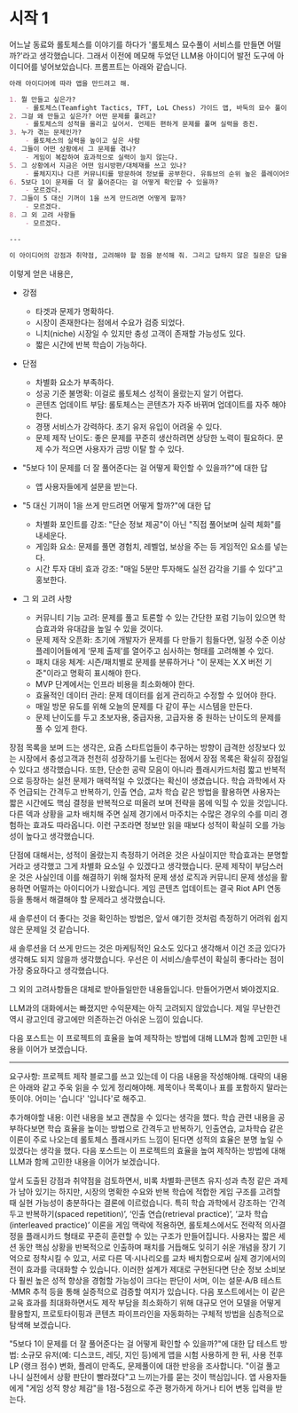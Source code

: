 
# 시작 1

어느날 동료와 롤토체스를 이야기를 하다가 '롤토체스 묘수풀이 서비스를 만들면 어떨까?'라고 생각했습니다. 그래서 이전에 메모해 두었던 LLM용 아이디어 발전 도구에 아이디어를 넣어보았습니다. 프롬프트는 아래와 같습니다.

```markdown
아래 아이디어에 따라 앱을 만드려고 해.

1. 뭘 만들고 싶은가?
    - 롤토체스(Teamfight Tactics, TFT, LoL Chess) 가이드 앱, 바둑의 묘수 풀이 같은 접근. 어떤 상황에서 어떤 선택이 옳은가에 대한 토론의 장.
2. 그걸 왜 만들고 싶은가? 어떤 문제를 풀려고?
    - 롤토체스의 성적을 올리고 싶어서. 언제든 편하게 문제를 풀며 실력을 증진.
3. 누가 겪는 문제인가?
    - 롤토체스의 실력을 높이고 싶은 사람
4. 그들이 어떤 상황에서 그 문제를 겪나?
    - 게임이 복잡하여 효과적으로 실력이 늘지 않는다.
5. 그 상황에서 지금은 어떤 임시방편/대체재를 쓰고 있나?
    - 롤체지지나 다른 커뮤니티를 방문하여 정보를 공부한다. 유튜브의 순위 높은 플레이어의 플레이를 본다.
6. 5보다 1이 문제를 더 잘 풀어준다는 걸 어떻게 확인할 수 있을까?
    - 모르겠다.
7. 그들이 5 대신 기꺼이 1을 쓰게 만드려면 어떻게 할까?
    - 모르겠다.
8. 그 외 고려 사항들
    - 모르겠다.

---

이 아이디어의 강점과 취약점, 고려해야 할 점을 분석해 줘. 그리고 답하지 않은 질문은 답을 채워 줘.
```

이렇게 얻은 내용은,

- 강점
    - 타겟과 문제가 명확하다.
    - 시장이 존재한다는 점에서 수요가 검증 되었다.
    - 니치(niche) 시장일 수 있지만 충성 고객이 존재할 가능성도 있다.
    - 짧은 시간에 반복 학습이 가능하다.

- 단점
    - 차별화 요소가 부족하다.
    - 성공 기준 불명확: 이걸로 롤토체스 성적이 올랐는지 알기 어렵다.
    - 콘텐츠 업데이트 부담: 롤토체스는 콘텐츠가 자주 바뀌며 업데이트를 자주 해야 한다.
    - 경쟁 서비스가 강력하다. 초기 유저 유입이 어려울 수 있다.
    - 문제 제작 난이도: 좋은 문제를 꾸준히 생산하려면 상당한 노력이 필요하다. 문제 수가 적으면 사용자가 금방 이탈 할 수 있다.

- "5보다 1이 문제를 더 잘 풀어준다는 걸 어떻게 확인할 수 있을까?"에 대한 답
    - 앱 사용자들에게 설문을 받는다.

- "5 대신 기꺼이 1을 쓰게 만드려면 어떻게 할까?"에 대한 답
    - 차별화 포인트를 강조: "단순 정보 제공"이 아닌 "직접 풀어보며 실력 체화"를 내세운다.
    - 게임화 요소: 문제를 풀면 경험치, 레벨업, 보상을 주는 등 게임적인 요소를 넣는다.
    - 시간 투자 대비 효과 강조: "매일 5분만 투자해도 실전 감각을 기를 수 있다"고 홍보한다.

- 그 외 고려 사항
    - 커뮤니티 기능 고려: 문제를 풀고 토론할 수 있는 간단한 포럼 기능이 있으면 학습효과와 유대감을 높일 수 있을 것이다.
    - 문제 제작 오픈화: 초기에 개발자가 문제를 다 만들기 힘들다면, 일정 수준 이상 플레이어들에게 ‘문제 출제’를 열어주고 심사하는 형태를 고려해볼 수 있다.
    - 패치 대응 체계: 시즌/패치별로 문제를 분류하거나 "이 문제는 X.X 버전 기준"이라고 명확히 표시해야 한다.
    - MVP 단계에서는 인프라 비용을 최소화해야 한다.
    - 효율적인 데이터 관리: 문제 데이터를 쉽게 관리하고 수정할 수 있어야 한다.
    - 매일 방문 유도를 위해 오늘의 문제를 다 같이 푸는 시스템을 만든다.
    - 문제 난이도를 두고 초보자용, 중급자용, 고급자용 중 원하는 난이도의 문제를 풀 수 있게 한다.

장점 목록을 보며 드는 생각은,
요즘 스타트업들이 추구하는 방향이 급격한 성장보다 있는 시장에서 충성고객과 천천히 성장하기를 노린다는 점에서 장점 목록은 확실히 장점일 수 있다고 생각했습니다.
또한, 단순한 공략 모음이 아니라 플래시카드처럼 짧고 반복적으로 등장하는 실전 문제가 매력적일 수 있겠다는 확신이 생겼습니다. 학습 과학에서 자주 언급되는 간격두고 반복하기, 인출 연습, 교차 학습 같은 방법을 활용하면 사용자는 짧은 시간에도 핵심 결정을 반복적으로 떠올려 보며 전략을 몸에 익힐 수 있을 것입니다. 다른 덱과 상황을 교차 배치해 주면 실제 경기에서 마주치는 수많은 경우의 수를 미리 경험하는 효과도 따라옵니다. 이런 구조라면 정보만 읽을 때보다 성적이 확실히 오를 가능성이 높다고 생각했습니다.

단점에 대해서는,
성적이 올랐는지 측정하기 어려운 것은 사실이지만 학습효과는 분명할 거라고 생각했고 그게 차별화 요소일 수 있겠다고 생각했습니다.
문제 제작이 부담스러운 것은 사실인데 이를 해결하기 위해 절차적 문제 생성 로직과 커뮤니티 문제 생성을 활용하면 어떨까는 아이디어가 나왔습니다.
게임 콘텐츠 업데이트는 결국 Riot API 연동 등을 통해서 해결해야 할 문제라고 생각했습니다.

새 솔루션이 더 좋다는 것을 확인하는 방법은, 앞서 얘기한 것처럼 측정하기 어려워 쉽지 않은 문제일 것 같습니다.

새 솔루션을 더 쓰게 만드는 것은 마케팅적인 요소도 있다고 생각해서 이건 조금 있다가 생각해도 되지 않을까 생각했습니다. 우선은 이 서비스/솔루션이 확실히 좋다라는 점이 가장 중요하다고 생각했습니다.

그 외의 고려사항들은 대체로 받아들일만한 내용들입니다. 만들어가면서 봐야겠지요.

LLM과의 대화에서는 빠졌지만 수익문제는 아직 고려되지 않았습니다. 제일 무난한건 역시 광고인데 광고에만 의존하는건 아쉬운 느낌이 있습니다.

다음 포스트는 이 프로젝트의 효율을 높여 제작하는 방법에 대해 LLM과 함께 고민한 내용을 이어가 보겠습니다.








---

요구사항:
프로젝트 제작 블로그를 쓰고 있는데 이 다음 내용을 작성해야해. 대략의 내용은 아래와 같고 주욱 읽을 수 있게 정리해야해. 제목이나 목록이나 표를 포함하지 말라는 뜻이야. 어미는 '습니다' '입니다'로 해주고. 

추가해야할 내용:
이런 내용을 보고 괜찮을 수 있다는 생각을 했다. 학습 관련 내용을 공부하다보면 학습 효율을 높이는 방법으로 간격두고 반복하기, 인출연습, 교차학습 같은 이론이 주로 나오는데 롤토체스 플래시카드 느낌이 된다면 성적의 효율은 분명 높일 수 있겠다는 생각을 했다.
다음 포스트는 이 프로젝트의 효율을 높여 제작하는 방법에 대해 LLM과 함께 고민한 내용을 이어가 보겠습니다.


앞서 도출된 강점과 취약점을 검토하면서, 비록 차별화·콘텐츠 유지·성과 측정 같은 과제가 남아 있기는 하지만, 시장의 명확한 수요와 반복 학습에 적합한 게임 구조를 고려할 때 실현 가능성이 충분하다는 결론에 이르렀습니다. 특히 학습 과학에서 강조하는 ‘간격 두고 반복하기(spaced repetition)’, ‘인출 연습(retrieval practice)’, ‘교차 학습(interleaved practice)’ 이론을 게임 맥락에 적용하면, 롤토체스에서도 전략적 의사결정을 플래시카드 형태로 꾸준히 훈련할 수 있는 구조가 만들어집니다. 사용자는 짧은 세션 동안 핵심 상황을 반복적으로 인출하며 패치를 거듭해도 잊히기 쉬운 개념을 장기 기억으로 정착시킬 수 있고, 서로 다른 덱·시나리오를 교차 배치함으로써 실제 경기에서의 전이 효과를 극대화할 수 있습니다. 이러한 설계가 제대로 구현된다면 단순 정보 소비보다 훨씬 높은 성적 향상을 경험할 가능성이 크다는 판단이 서며, 이는 설문·A/B 테스트·MMR 추적 등을 통해 실증적으로 검증할 여지가 있습니다. 다음 포스트에서는 이 같은 교육 효과를 최대화하면서도 제작 부담을 최소화하기 위해 대규모 언어 모델을 어떻게 활용할지, 프로토타이핑과 콘텐츠 파이프라인을 자동화하는 구체적 방법을 심층적으로 탐색해 보겠습니다.



"5보다 1이 문제를 더 잘 풀어준다는 걸 어떻게 확인할 수 있을까?"에 대한 답
테스트 방법:
소규모 유저(예: 디스코드, 레딧, 지인 등)에게 앱을 시험 사용하게 한 뒤, 사용 전후 LP (랭크 점수) 변화, 플레이 만족도, 문제풀이에 대한 반응을 조사합니다.
"이걸 풀고 나니 실전에서 상황 판단이 빨라졌다"고 느끼는가를 묻는 것이 핵심입니다.
앱 사용자들에게 "게임 성적 향상 체감"을 1점-5점으로 주관 평가하게 하거나 티어 변동 입력을 받는다.







